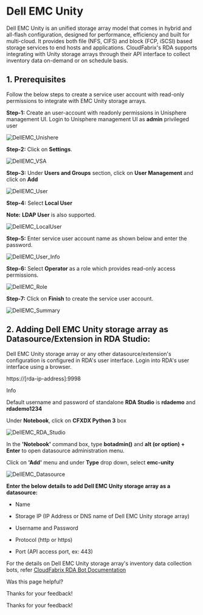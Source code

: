  



# Dell EMC Unity

Dell EMC Unity is an unified storage array model that comes in hybrid and all-flash configuration, designed for performance, efficiency and built for multi-cloud. It provides both file (NFS, CIFS) and block (FCP, iSCSI) based storage services to end hosts and applications. CloudFabrix's RDA supports integrating with Unity storage arrays through their API interface to collect inventory data on-demand or on schedule basis.

## ****1\. Prerequisites****

Follow the below steps to create a service user account with read-only permissions to integrate with EMC Unity storage arrays.

**Step-1:** Create an user-account with readonly permissions in Unisphere management UI. Login to Unisphere management UI as **admin** privileged user

![DellEMC_Unishere](https://bot-docs.cloudfabrix.io/images/rda_integrations/dellemcunity/dellemcunity_unisphere.png)

**Step-2:** Click on **Settings**.

![DellEMC_VSA](https://bot-docs.cloudfabrix.io/images/rda_integrations/dellemcunity/dellemcunity_vsaunity01.png)

**Step-3:** Under **Users and Groups** section, click on **User Management** and click on **Add**

![DellEMC_User](https://bot-docs.cloudfabrix.io/images/rda_integrations/dellemcunity/dellemcunity_usermanagement.png)

**Step-4:** Select **Local User**

**Note:** **LDAP User** is also supported.

![DellEMC_LocalUser](https://bot-docs.cloudfabrix.io/images/rda_integrations/dellemcunity/dellemcunity_localuser.png)

**Step-5:** Enter service user account name as shown below and enter the password.

![DellEMC_User_Info](https://bot-docs.cloudfabrix.io/images/rda_integrations/dellemcunity/dellemcunity_userinformation.png)

**Step-6:** Select **Operator** as a role which provides read-only access permissions.

![DellEMC_Role](https://bot-docs.cloudfabrix.io/images/rda_integrations/dellemcunity/dellemcunity_role.png)

**Step-7:** Click on **Finish** to create the service user account.

![DellEMC_Summary](https://bot-docs.cloudfabrix.io/images/rda_integrations/dellemcunity/dellemcunity_summary.png)

## ****2\. Adding Dell EMC Unity storage array as Datasource/Extension in RDA Studio:****

Dell EMC Unity storage array or any other datasource/extension's configuration is configured in RDA's user interface. Login into RDA's user interface using a browser.

https://\[rda-ip-address\]:9998

Info

Default username and password of standalone **RDA Studio** is **rdademo** and **rdademo1234**

Under **Notebook**, click on **CFXDX Python 3** box

![DellEMC_RDA_Studio](https://bot-docs.cloudfabrix.io/images/rda_integrations/dellemcunity/dellemcunity_launcher1.png)

In the **'Notebook'** command box, type **botadmin()** and **alt (or option) + Enter** to open datasource administration menu.

Click on **'Add'** menu and under **Type** drop down, select **emc-unity**

![DellEMC_Datasource](https://bot-docs.cloudfabrix.io/images/rda_integrations/dellemcunity/dellemcunity_emcunity.png)

**Enter the below details to add Dell EMC Unity storage array as a datasource:**

*   Name
    
*   Storage IP (IP Address or DNS name of Dell EMC Unity storage array)
    
*   Username and Password
    
*   Protocol (http or https)
    
*   Port (API access port, ex: 443)
    

For the details on Dell EMC Unity storage array's inventory data collection bots, refer [CloudFabrix RDA Bot Documentation](https://bot-docs.cloudfabrix.io/Extensions/extensions_D_E/#extension-emc-unity "CloudFabrix RDA Bot Documentation")

Was this page helpful?

Thanks for your feedback!

Thanks for your feedback!